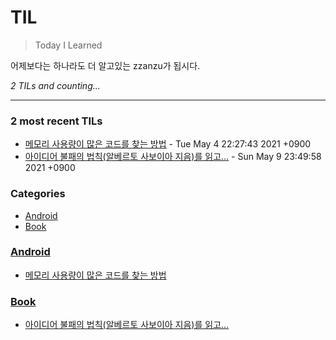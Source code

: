 # TIL
> Today I Learned

어제보다는 하나라도 더 알고있는 zzanzu가 됩시다.


_2 TILs and counting..._

---

### 2 most recent TILs

- [메모리 사용량이 많은 코드를 찾는 방법](Android/210504-android-profiler.md) - Tue May 4 22:27:43 2021 +0900
- [아이디어 불패의 법칙(알베르토 사보이아 지음)를 읽고...](Book/210509-아이디어-불패의-법칙.md) - Sun May 9 23:49:58 2021 +0900

### Categories

- [Android](#Android)
- [Book](#Book)

### [Android](#Android)
- [메모리 사용량이 많은 코드를 찾는 방법](Android/210504-android-profiler.md)

### [Book](#Book)
- [아이디어 불패의 법칙(알베르토 사보이아 지음)를 읽고...](Book/210509-아이디어-불패의-법칙.md)

[1]: https://dogibogi.co.kr
[2]: https://github.com/zzanzu/TIL


